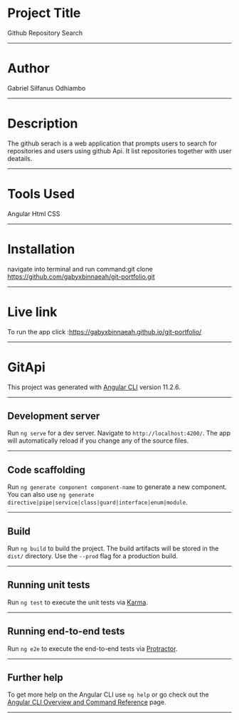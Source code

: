 # Project Title
Github Repository Search

___
# Author
Gabriel Silfanus Odhiambo
___
# Description 

The github serach is a web application that prompts users to search for repositories and users using github Api. It list repositories together with user deatails.
___
# Tools Used 
Angular
Html
CSS
___
# Installation

navigate into terminal and run command:git clone https://github.com/gabyxbinnaeah/git-portfolio.git

___
# Live link
 To run the app click :https://gabyxbinnaeah.github.io/git-portfolio/
___
# GitApi

This project was generated with [Angular CLI](https://github.com/angular/angular-cli) version 11.2.6.
___
## Development server

Run `ng serve` for a dev server. Navigate to `http://localhost:4200/`. The app will automatically reload if you change any of the source files.
___
## Code scaffolding

Run `ng generate component component-name` to generate a new component. You can also use `ng generate directive|pipe|service|class|guard|interface|enum|module`.
___
## Build

Run `ng build` to build the project. The build artifacts will be stored in the `dist/` directory. Use the `--prod` flag for a production build.
___
## Running unit tests

Run `ng test` to execute the unit tests via [Karma](https://karma-runner.github.io).
___
## Running end-to-end tests

Run `ng e2e` to execute the end-to-end tests via [Protractor](http://www.protractortest.org/).
___
## Further help

To get more help on the Angular CLI use `ng help` or go check out the [Angular CLI Overview and Command Reference](https://angular.io/cli) page.
___